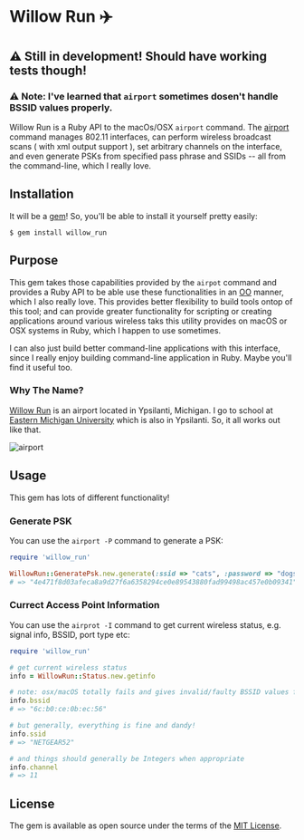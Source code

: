 # Willow Run ✈️ 

## ⚠️  Still in development! Should have working tests though!

### ⚠️  Note: I've learned that `airport` sometimes dosen't handle BSSID values properly.

Willow Run is a Ruby API to the macOs/OSX `airport` command. The [airport](http://osxdaily.com/2007/01/18/airport-the-little-known-command-line-wireless-utility/) command manages 802.11 interfaces, can perform wireless broadcast scans ( with xml output support ), set arbitrary channels on the interface, and even generate PSKs from specified pass phrase and SSIDs -- all from the command-line, which I really love. 

## Installation

It will be  a [gem](https://rubygems.org/)! So, you'll be able to install it yourself pretty easily:

    $ gem install willow_run

## Purpose
This gem takes those capabilities provided by the `airpot` command and provides a Ruby API to be able use these functionalities in an [OO](https://en.wikipedia.org/wiki/Object-oriented_programming) manner, which I also really love. This provides better flexibility to build tools ontop of this tool; and can provide greater functionality for scripting or creating applications around various wireless taks this utility provides on macOS or OSX systems in Ruby, which I happen to use sometimes.

I can also just build better command-line applications with this interface, since I really enjoy building command-line application in Ruby. Maybe you'll find it useful too. 

### Why The Name?

[Willow Run](https://en.wikipedia.org/wiki/Willow_Run_Airport) is an airport located in Ypsilanti, Michigan. I go to school at [Eastern Michigan University](https://www.emich.edu/) which is also in Ypsilanti. So, it all works out like that.

![airport](https://upload.wikimedia.org/wikipedia/commons/3/34/Willow_Run_Airport_-_Michigan.jpg)

## Usage

This gem has lots of different functionality!

### Generate PSK

You can use the `airport -P` command to generate a PSK:

```ruby
require 'willow_run'

WillowRun::GeneratePsk.new.generate(:ssid => "cats", :password => "dogs")
# => "4e471f8d03afeca8a9d27f6a6358294ce0e89543880fad99498ac457e0b09341"
``` 

### Currect Access Point Information

You can use the `airprot -I` command to get current wireless status, e.g. signal info, BSSID, port type etc:

```ruby
require 'willow_run'

# get current wireless status
info = WillowRun::Status.new.getinfo

# note: osx/macOS totally fails and gives invalid/faulty BSSID values for this command
info.bssid
# => "6c:b0:ce:0b:ec:56"

# but generally, everything is fine and dandy!
info.ssid
# => "NETGEAR52"

# and things should generally be Integers when appropriate
info.channel
# => 11

```

## License

The gem is available as open source under the terms of the [MIT License](http://opensource.org/licenses/MIT).

